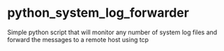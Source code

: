 python_system_log_forwarder
===========================

Simple python script that will monitor any number of system log files and forward the messages to a remote host using tcp
